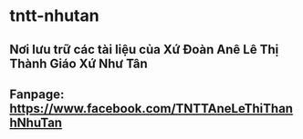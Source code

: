# tntt-nhutan
## Nơi lưu trữ các tài liệu của Xứ Đoàn Anê Lê Thị Thành Giáo Xứ Như Tân
## Fanpage: https://www.facebook.com/TNTTAneLeThiThanhNhuTan
